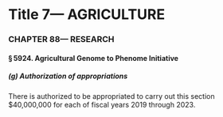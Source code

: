 
# Title 7— AGRICULTURE
### CHAPTER 88— RESEARCH
#### § 5924. Agricultural Genome to Phenome Initiative
##### (g) Authorization of appropriations

There is authorized to be appropriated to carry out this section $40,000,000 for each of fiscal years 2019 through 2023.
